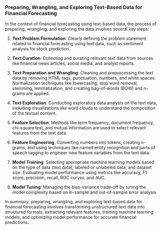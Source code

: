 ### Preparing, Wrangling, and Exploring Text-Based Data for Financial Forecasting

In the context of financial forecasting using text-based data, the process of preparing, wrangling, and exploring the data involves several key steps:

1. **Text Problem Formulation**: Clearly defining the problem statement related to financial forecasting using text data, such as sentiment analysis for stock prediction.

2. **Text Curation**: Collecting and curating relevant text data from sources like financial news articles, social media, and analyst reports.

3. **Text Preparation and Wrangling**: Cleaning and preprocessing the text data by removing HTML tags, punctuation, numbers, and white spaces. Normalization techniques like lowercasing, stop word removal, stemming, lemmatization, and creating bag-of-words (BOW) and n-grams are applied.

4. **Text Exploration**: Conducting exploratory data analysis on the text data, including visualizations like word clouds to understand the composition of the textual content.

5. **Feature Selection**: Methods like term frequency, document frequency, chi-square test, and mutual information are used to select relevant features from the text data.

6. **Feature Engineering**: Converting numbers into tokens, creating n-grams, and using techniques like named entity recognition and parts of speech tagging to engineer new feature variables from the text data.

7. **Model Training**: Selecting appropriate machine learning models based on the type of data (text data), labeled or unlabeled data, and dataset size. Evaluating model performance using metrics like accuracy, F1 score, precision, recall, ROC curves, and AUC.

8. **Model Tuning**: Managing the bias-variance trade-off by tuning the model complexity based on in-sample and out-of-sample error analysis.

In summary, preparing, wrangling, and exploring text-based data for financial forecasting involves transforming unstructured text data into structured formats, extracting relevant features, training machine learning models, and optimizing model performance for accurate financial predictions.